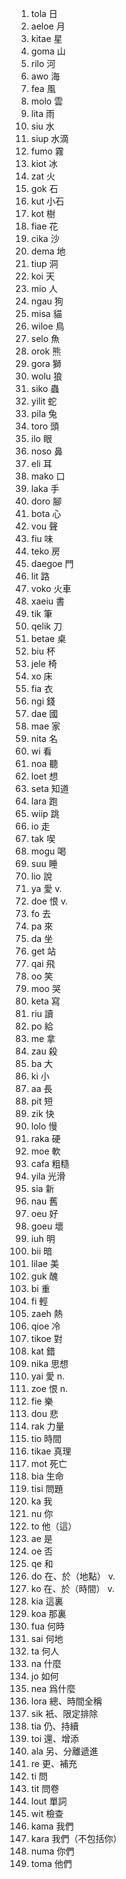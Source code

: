 1. tola 日
2. aeloe 月
3. kitae 星
4. goma 山
5. rilo 河
6. awo 海
7. fea 風
8. molo 雲
9. lita 雨
10. siu 水
11. siup 水滴
12. fumo 霧
13. kiot 冰
14. zat 火
15. gok 石
16. kut 小石
17. kot 樹
18. fiae 花
19. cika 沙
20. dema 地
21. tiup 洞
22. koi 天
23. mio 人
24. ngau 狗
25. misa 貓
26. wiloe 鳥
27. selo 魚
28. orok 熊
29. gora 獅
30. wolu 狼
31. siko 蟲
32. yilit 蛇
33. pila 兔
34. toro 頭
35. ilo 眼
36. noso 鼻
37. eli 耳
38. mako 口
39. laka 手
40. doro 腳
41. bota 心
42. vou 聲
43. fiu 味
44. teko 房
45. daegoe 門
46. lit 路
47. voko 火車
48. xaeiu 書
49. tik 筆
50. qelik 刀
51. betae 桌
52. biu 杯
53. jele 椅
54. xo 床
55. fia 衣
56. ngi 錢
57. dae 國
58. mae 家
59. nita 名
60. wi 看
61. noa 聽
62. loet 想
63. seta 知道
64. lara 跑
65. wiip 跳
66. io 走
67. tak 喫
68. mogu 喝
69. suu 睡
70. lio 說
71. ya 愛 v.
72. doe 恨 v.
73. fo 去
74. pa 來
75. da 坐
76. get 站
77. qai 飛
78. oo 笑
79. moo 哭
80. keta 寫
81. riu 讀
82. po 給
83. me 拿
84. zau 殺
85. ba 大
86. ki 小
87. aa 長
88. pit 短
89. zik 快
90. lolo 慢
91. raka 硬
92. moe 軟
93. cafa 粗糙
94. yila 光滑
95. sia 新
96. nau 舊
97. oeu 好
98. goeu 壞
99. iuh 明
100. bii 暗
101. lilae 美
102. guk 醜
103. bi 重
104. fi 輕
105. zaeh 熱
106. qioe 冷
107. tikoe 對
108. kat 錯
109. nika 思想
110. yai 愛 n.
111. zoe 恨 n.
112. fie 樂
113. dou 悲
114. rak 力量
115. tio 時間
116. tikae 真理
117. mot 死亡
118. bia 生命
119. tisi 問題
120. ka 我
121. nu 你
122. to 他（這）
123. ae 是
124. oe 否
125. qe 和
126. do 在、於（地點） v.
127. ko 在、於（時間） v.
128. kia 這裏
129. koa 那裏
130. fua 何時
131. sai 何地
132. ta 何人
133. na 什麼
134. jo 如何
135. nea 爲什麼
136. lora 總、時間全稱
137. sik 衹、限定排除
138. tia 仍、持續
139. toi 還、增添
140. ala 另、分離遞進
141. re 更、補充
142. ti 問
143. tit 問卷
144. lout 單詞
145. wit 檢查
146. kama 我們
147. kara 我們（不包括你）
148. numa 你們
149. toma 他們